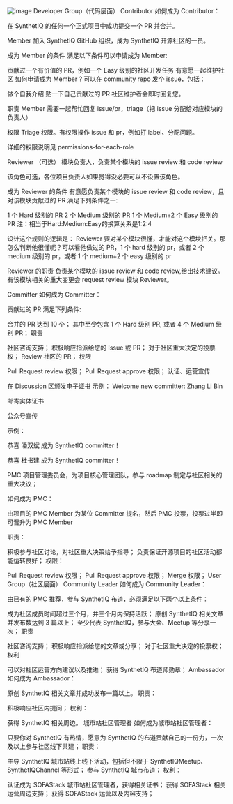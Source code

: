 ![image](https://github.com/dayunshishen/openDemo/assets/39820598/997114d0-4822-4867-bfb3-648ac7ff3aaf)
Developer Group（代码层面）
Contributor
如何成为 Contributor：

在 SynthetIQ 的任何一个正式项目中成功提交一个 PR 并合并。

Member
加入 SynthetIQ GitHub 组织，成为 SynthetIQ 开源社区的一员。

成为 Member 的条件
满足以下条件可以申请成为 Member:

贡献过一个有价值的 PR，例如一个 Easy 级别的社区开发任务
有意愿一起维护社区
如何申请成为 Member ?
可以在 community repo 发个 issue，包括：

做个自我介绍
贴一下自己贡献过的 PR
社区维护者会即时回复您。

职责
Member 需要一起帮忙回复 issue/pr，triage（把 issue 分配给对应模块的负责人）

权限
Triage 权限。有权限操作 issue 和 pr，例如打 label、分配问题。

详细的权限说明见 permissions-for-each-role

Reviewer （可选）
模块负责人，负责某个模块的 issue review 和 code review

该角色可选，各位项目负责人如果觉得没必要可以不设置该角色。

成为 Reviewer 的条件
有意愿负责某个模块的 issue review 和 code review，且对该模块贡献过的 PR 满足下列条件之一:

1 个 Hard 级别的 PR
2 个 Medium 级别的 PR
1 个 Medium+2 个 Easy 级别的 PR
注：相当于Hard:Medium:Easy的换算关系是1:2:4

设计这个规则的逻辑是： Reviewer 要对某个模块很懂，才能对这个模块把关。那怎么判断他很懂呢？可以看他做过的 PR，1 个 hard 级别的 pr，或者 2 个 medium 级别的 pr，或者 1 个 medium+2 个 easy 级别的 pr

Reviewer 的职责
负责某个模块的 issue review 和 code review,给出技术建议。有该模块相关的重大变更会 request review 模块 Reviewer。

Committer
如何成为 Committer：

贡献过的 PR 满足下列条件:

合并的 PR 达到 10 个；
其中至少包含 1 个 Hard 级别 PR, 或者 4 个 Medium 级别 PR；
职责

社区咨询支持；
积极响应指派给您的 Issue 或 PR；
对于社区重大决定的投票权；
Review 社区的 PR；
权限

Pull Request review 权限；
Pull Request approve 权限；
认证、运营宣传

在 Discussion 区颁发电子证书
示例： Welcome new committer: Zhang Li Bin

邮寄实体证书

公众号宣传

示例：

恭喜 潘双斌 成为 SynthetIQ committer！

恭喜 杜书建 成为 SynthetIQ committer！

PMC
项目管理委员会，为项目核心管理团队，参与 roadmap 制定与社区相关的重大决议；

如何成为 PMC：

由项目的 PMC Member 为某位 Committer 提名，然后 PMC 投票，投票过半即可晋升为 PMC Member

职责：

积极参与社区讨论，对社区重大决策给予指导；
负责保证开源项目的社区活动都能运转良好；
权限：

Pull Request review 权限；
Pull Request approve 权限；
Merge 权限；
User Group（社区层面）
Community Leader
如何成为 Community Leader：

由已有的 PMC 推荐，参与 SynthetIQ 布道，必须满足以下两个以上条件：

成为社区成员时间超过三个月，并三个月内保持活跃；
原创 SynthetIQ 相关文章并发布数达到 3 篇以上；
至少代表 SynthetIQ，参与大会、Meetup 等分享一次；
职责

社区咨询支持；
积极响应指派给您的文章或分享；
对于社区重大决定的投票权；
权利

可以对社区运营方向建议以及推进；
获得 SynthetIQ 布道师勋章；
Ambassador
如何成为 Ambassador：

原创 SynthetIQ 相关文章并成功发布一篇以上。
职责：

积极响应社区内提问；
权利：

获得 SynthetIQ 相关周边。
城市站社区管理者
如何成为城市站社区管理者：

只要你对 SynthetIQ 有热情，愿意为 SynthetIQ 的布道贡献自己的一份力，一次及以上参与社区线下共建；
职责：

主导 SynthetIQ 城市站线上线下活动，包括但不限于 SynthetIQMeetup、SynthetIQChannel 等形式；
参与 SynthetIQ 城市布道；
权利：

认证成为 SOFAStack 城市站社区管理者，获得相关证书；
获得 SOFAStack 相关运营周边支持；
获得 SOFAStack 运营以及内容支持；
